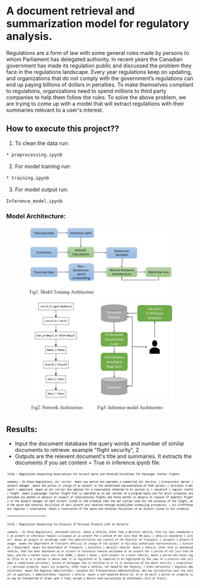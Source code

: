 # A document retrieval and summarization model for regulatory analysis.

Regulations are a form of law with some general rules made by persons to whom Parliament has delegated authority. In recent years the Canadian government has made its regulation public and discussed the problem they face in the regulations landscape. Every year regulations keep on updating, and organizations that do not comply with the government’s regulations can end up paying billions of dollars in penalties. To make themselves compliant to regulations, organizations need to spend millions to third party companies to help them follow the rules.
To solve the above problem, we are trying to come up with a model that will extract regulations with their summaries relevant to a user's interest.

## How to execute this project??

 1. To clean the data run:
 ```bash
* preprocessing.ipynb
```
2. For model training run:
```bash
* training.ipynb
```
3. For model output run:
```bash
Inference_model.ipynb
```

### Model Architecture:

<div align="center">
<img src="https://github.com/kshirabdhip/Data-Science---MRP/blob/master/model_architecture.png" width="400" height="500">
</div>

## Results:
 - Input the document database the query words and number of similar documents to retrieve:
   example "flight security", 2
 - Outputs are the relevent document's title and summaries. It extracts the documents if you set content = True in inference.ipynb file.
 
 <div align="left">
<img src="https://github.com/kshirabdhip/Data-Science---MRP/blob/master/result.JPG" width="800" height="300">
</div>
 
